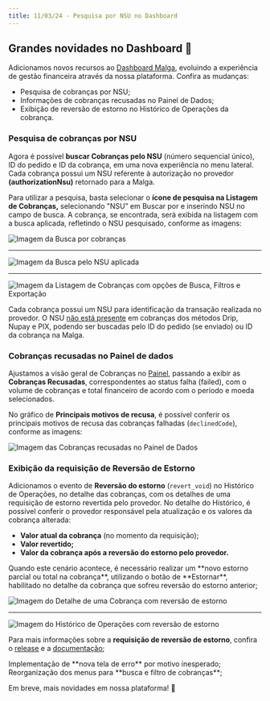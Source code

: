 ```yaml
---
title: 11/03/24 - Pesquisa por NSU no Dashboard
---
```


## Grandes novidades no Dashboard 🤩

Adicionamos novos recursos ao [Dashboard Malga](https://dashboard.malga.io/app), evoluindo a experiência de gestão financeira através da nossa plataforma. Confira as mudanças:

- Pesquisa de cobranças por NSU;
- Informações de cobranças recusadas no Painel de Dados;
- Exibição de reversão de estorno no Histórico de Operações da cobrança.

### Pesquisa de cobranças por NSU

Agora é possível **buscar Cobranças pelo NSU** (número sequencial único), ID do pedido e ID da cobrança, em uma nova experiência no menu lateral. Cada cobrança possui um NSU referente à autorização no provedor **(authorizationNsu)** retornado para a Malga. 

Para utilizar a pesquisa, basta selecionar o **ícone de pesquisa na Listagem de Cobranças,** selecionando "NSU” em Buscar por e inserindo NSU no campo de busca. A cobrança, se encontrada, será exibida na listagem com a busca aplicada, refletindo o NSU pesquisado, conforme as imagens:

<img
  src="/images/release-notes/2024-03-11/1.png"
  alt="Imagem da Busca por cobranças"
/>

---

<img
  src="/images/release-notes/2024-03-11/2.png"
  alt="Imagem da Busca pelo NSU aplicada"
/>

---

<img
  src="/images/release-notes/2024-03-11/3.png"
  alt="Imagem da Listagem de Cobranças com opções de Busca, Filtros e Exportação"
/>

<Info>
Cada cobrança possui um NSU para identificação da transação realizada no provedor. O NSU <ins>não está presente</ins> em cobranças dos métodos Drip, Nupay e PIX, podendo ser buscadas pelo ID do pedido (se enviado) ou ID da cobrança na Malga.
</Info>

### Cobranças recusadas no Painel de dados

Ajustamos a visão geral de Cobranças no [Painel](https://dashboard.malga.io/app/insights), passando a exibir as **Cobranças Recusadas**, correspondentes ao status falha (failed), com o volume de cobranças e total financeiro de acordo com o período e moeda selecionados. 

No gráfico de **Principais motivos de recusa**, é possível conferir os principais motivos de recusa das cobranças falhadas (<code>declinedCode</code>), conforme as imagens:

<img
  src="/images/release-notes/2024-03-11/4.png"
  alt="Imagem das Cobranças recusadas no Painel de Dados"
/>

### Exibição da requisição de Reversão de Estorno

Adicionamos o evento de **Reversão do estorno** (<code>revert_void</code>) no Histórico de Operações, no detalhe das cobranças, com os detalhes de uma requisição de estorno revertida pelo provedor. No detalhe do Histórico, é possível conferir o provedor responsável pela atualização e os valores da cobrança alterada:

- **Valor atual da cobrança** (no momento da requisição);
- **Valor revertido;**
- **Valor da cobrança após a reversão do estorno pelo provedor.**

<Info>
Quando este cenário acontece, é necessário realizar um **novo estorno parcial ou total na cobrança**, utilizando o botão de **Estornar**, habilitado no detalhe da cobrança que sofreu reversão do estorno anterior;
</Info>

<img
  src="/images/release-notes/2024-03-11/5.png"
  alt="Imagem do Detalhe de uma Cobrança com reversão de estorno"
/>

---

<img
  src="/images/release-notes/2024-03-11/6.png"
  alt="Imagem do Histórico de Operações com reversão de estorno"
/>

Para mais informações sobre a **requisição de reversão de estorno**, confira o [release](https://docs.malga.io/blog/release-2024-03-05) e a [documentação](https://docs.malga.io/docs/payment-methods/credit-card#revers%C3%A3o-autom%C3%A1tica-de-um-estorno-revert_void);

<Tip>
Implementação de **nova tela de erro** por motivo inesperado;
Reorganização dos menus para **busca e filtro de cobranças**;
</Tip>

Em breve, mais novidades em nossa plataforma! 🙌